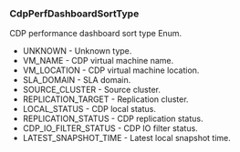 ### CdpPerfDashboardSortType
CDP performance dashboard sort type Enum.

- UNKNOWN - Unknown type.
- VM_NAME - CDP virtual machine name.
- VM_LOCATION - CDP virtual machine location.
- SLA_DOMAIN - SLA domain.
- SOURCE_CLUSTER - Source cluster.
- REPLICATION_TARGET - Replication cluster.
- LOCAL_STATUS - CDP local status.
- REPLICATION_STATUS - CDP replication status.
- CDP_IO_FILTER_STATUS - CDP IO filter status.
- LATEST_SNAPSHOT_TIME - Latest local snapshot time.
